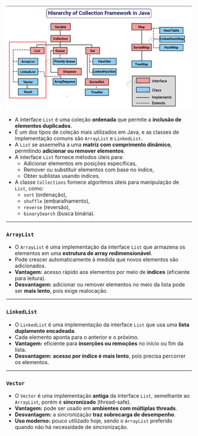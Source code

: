 ![img.png](img.png)

- A interface `List` é uma coleção **ordenada** que permite a **inclusão de elementos duplicados**.
- É um dos tipos de coleção mais utilizados em Java, e as classes de implementação comuns são `ArrayList` e `LinkedList`.
- A `List` se assemelha a uma **matriz com comprimento dinâmico**, permitindo **adicionar ou remover elementos**.
- A interface `List` fornece métodos úteis para:
    - Adicionar elementos em posições específicas,
    - Remover ou substituir elementos com base no índice,
    - Obter sublistas usando índices.
- A classe `Collections` fornece algoritmos úteis para manipulação de `List`, como:
    - `sort` (ordenação),
    - `shuffle` (embaralhamento),
    - `reverse` (reversão),
    - `binarySearch` (busca binária).

---

### `ArrayList`
- O `ArrayList` é uma implementação da interface `List` que armazena os elementos em uma **estrutura de array redimensionável**.
- Pode crescer automaticamente à medida que novos elementos são adicionados.
- **Vantagem:** acesso rápido aos elementos por meio de **índices** (eficiente para leitura).
- **Desvantagem:** adicionar ou remover elementos no meio da lista pode ser **mais lento**, pois exige realocação.

---

### `LinkedList`
- O `LinkedList` é uma implementação da interface `List` que usa uma **lista duplamente encadeada**.
- Cada elemento aponta para o anterior e o próximo.
- **Vantagem:** eficiente para **inserções ou remoções** no início ou fim da lista.
- **Desvantagem:** **acesso por índice é mais lento**, pois precisa percorrer os elementos.

---

### `Vector`
- O `Vector` é uma implementação **antiga** da interface `List`, semelhante ao `ArrayList`, porém é **sincronizado** (thread-safe).
- **Vantagem:** pode ser usado em **ambientes com múltiplas threads**.
- **Desvantagem:** a sincronização **traz sobrecarga de desempenho**.
- **Uso moderno:** pouco utilizado hoje, sendo o `ArrayList` preferido quando não há necessidade de sincronização.
